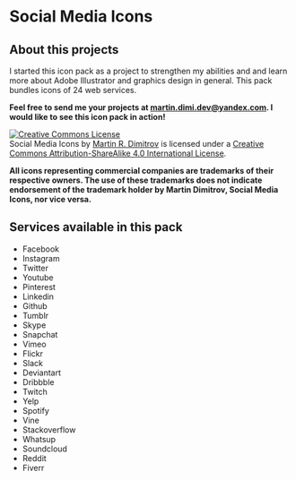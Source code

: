 # Social Media Icons

## About this projects

I started this icon pack as a project to strengthen my abilities and and learn more about Adobe Illustrator and graphics design in general. This pack bundles icons of 24 web services.

**Feel free to send me your projects at martin.dimi.dev@yandex.com. I would like to see this icon pack in action!**

<a rel="license" href="http://creativecommons.org/licenses/by-sa/4.0/"><img alt="Creative Commons License" style="border-width:0" src="https://i.creativecommons.org/l/by-sa/4.0/88x31.png" /></a><br /><span xmlns:dct="http://purl.org/dc/terms/" property="dct:title">Social Media Icons</span> by <a xmlns:cc="http://creativecommons.org/ns#" href="https://github.com/martindimi/social-media-icons" property="cc:attributionName" rel="cc:attributionURL">Martin R. Dimitrov</a> is licensed under a <a rel="license" href="http://creativecommons.org/licenses/by-sa/4.0/">Creative Commons Attribution-ShareAlike 4.0 International License</a>.

**All icons representing commercial companies are trademarks of their respective owners. The use of these trademarks does not indicate endorsement of the trademark holder by Martin Dimitrov, Social Media Icons, nor vice versa.**

## Services available in this pack

* Facebook
* Instagram
* Twitter
* Youtube
* Pinterest
* Linkedin
* Github
* Tumblr
* Skype
* Snapchat
* Vimeo
* Flickr
* Slack
* Deviantart
* Dribbble
* Twitch
* Yelp
* Spotify
* Vine
* Stackoverflow
* Whatsup
* Soundcloud
* Reddit
* Fiverr
